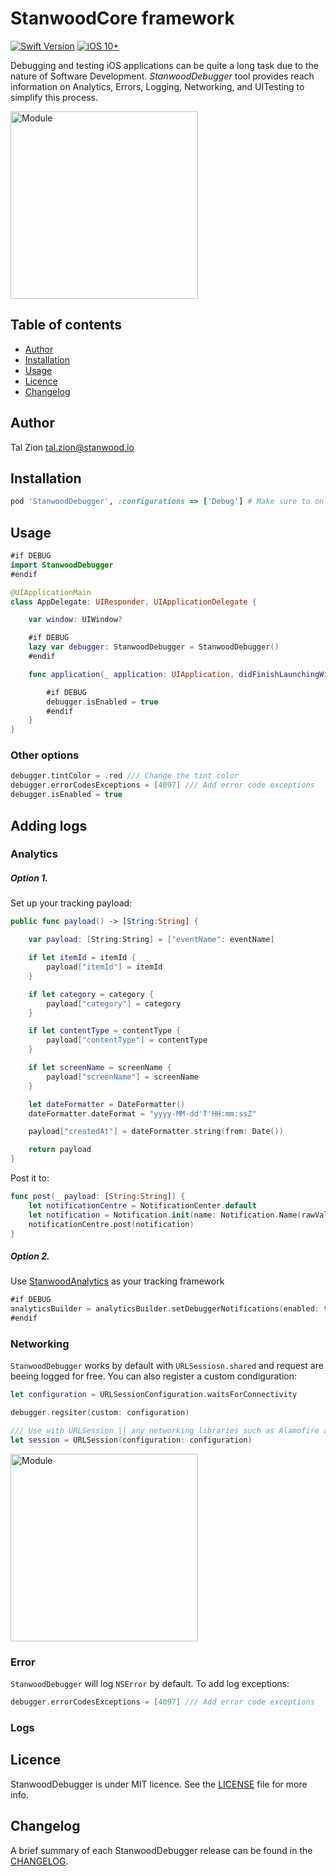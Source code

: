 
# StanwoodCore framework

[![Swift Version](https://img.shields.io/badge/Swift-4.2.x-orange.svg)]()
[![iOS 10+](https://img.shields.io/badge/iOS-10+-EB7943.svg)]()

Debugging and testing iOS applications can be quite a long task due to the nature of Software Development. _StanwoodDebugger_ tool provides reach information on Analytics, Errors, Logging, Networking, and UITesting to simplify this process.


<img src="Media/stanwood_debugger.gif" alt="Module" width="300">


## Table of contents

- [Author](#author)
- [Installation](#installation)
- [Usage](#usage)
- [Licence](#licence)
- [Changelog](#changelog)


## Author

Tal Zion tal.zion@stanwood.io

## Installation

```ruby
pod 'StanwoodDebugger', :configurations => ['Debug'] # Make sure to only use StanwoodDebugger for development only.
```

## Usage

```swift
#if DEBUG
import StanwoodDebugger
#endif

@UIApplicationMain
class AppDelegate: UIResponder, UIApplicationDelegate {

    var window: UIWindow?

    #if DEBUG
    lazy var debugger: StanwoodDebugger = StanwoodDebugger()
    #endif

    func application(_ application: UIApplication, didFinishLaunchingWithOptions launchOptions: [UIApplicationLaunchOptionsKey: Any]?) -> Bool {

        #if DEBUG
        debugger.isEnabled = true
        #endif
    }
}
```

### Other options

```swift
debugger.tintColor = .red /// Change the tint color
debugger.errorCodesExceptions = [4097] /// Add error code exceptions
debugger.isEnabled = true
```

## Adding logs

### Analytics

##### Option 1.

Set up your tracking payload:

```swift
public func payload() -> [String:String] {

    var payload: [String:String] = ["eventName": eventName]

    if let itemId = itemId {
        payload["itemId"] = itemId
    }

    if let category = category {
        payload["category"] = category
    }

    if let contentType = contentType {
        payload["contentType"] = contentType
    }

    if let screenName = screenName {
        payload["screenName"] = screenName
    }

    let dateFormatter = DateFormatter()
    dateFormatter.dateFormat = "yyyy-MM-dd'T'HH:mm:ssZ"

    payload["createdAt"] = dateFormatter.string(from: Date())

    return payload
}
```
Post it to:

```swift
func post(_ payload: [String:String]) {
    let notificationCentre = NotificationCenter.default
    let notification = Notification.init(name: Notification.Name(rawValue: "io.stanwood.debugger.didReceiveAnalyticsItem"), object: nil, userInfo: payload)
    notificationCentre.post(notification)
}
```


##### Option 2.

Use [StanwoodAnalytics](https://github.com/stanwood/Stanwood_Analytics_iOS) as your tracking framework

```swift
#if DEBUG
analyticsBuilder = analyticsBuilder.setDebuggerNotifications(enabled: true)
#endif
```

### Networking

`StanwoodDebugger` works by default with `URLSessiosn.shared` and request are beeing logged for free. You can also register a custom condiguration: 

```swift
let configuration = URLSessionConfiguration.waitsForConnectivity

debugger.regsiter(custom: configuration)

/// Use with URLSession || any networking libraries such as Alamofire and Moya
let session = URLSession(configuration: configuration)
```

<img src="Media/stanwood_debugger_networking.gif" alt="Module" width="300">

### Error

`StanwoodDebugger` will log `NSError` by default.  To add log exceptions:

```swift
debugger.errorCodesExceptions = [4097] /// Add error code exceptions
```

### Logs



## Licence

StanwoodDebugger is under MIT licence. See the [LICENSE](https://github.com/stanwood/Stanwood_Debugger_iOS/blob/master/LICENSE.md) file for more info.

## Changelog

A brief summary of each StanwoodDebugger release can be found in the [CHANGELOG](https://github.com/stanwood/Stanwood_Debugger_iOS/blob/master/CHANGELOG.md).

